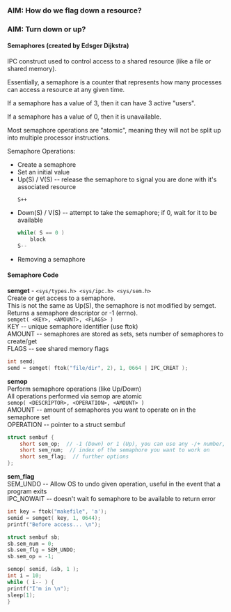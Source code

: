 ### AIM: How do we flag down a resource?
### AIM: Turn down or up?

#### Semaphores (created by Edsger Dijkstra)

IPC construct used to control access to a shared resource (like a file or shared memory).

Essentially, a semaphore is a counter that represents how many processes can access a resource at any given time.  

If a semaphore has a value of 3, then it can have 3 active "users".

If a semaphore has a value of 0, then it is unavailable. 

Most semaphore operations are "atomic", meaning they will not be split up into multiple processor instructions.

Semaphore Operations:
+ Create a semaphore
+ Set an initial value
+ Up(S) / V(S) -- release the semaphore to signal you are done with it's associated resource 
	```
	S++
	```
+ Down(S) / V(S) -- attempt to take the semaphore; if 0, wait for it to be available 
	```c
	while( S == 0 )
		block
	S--
	```
+ Removing a semaphore

#### Semaphore Code

**semget** - `<sys/types.h> <sys/ipc.h> <sys/sem.h>`  
Create or get access to a semaphore.  
This is not the same as Up(S), the semaphore is not modified by semget.  
Returns a semaphore descriptor or -1 (errno).  
`semget( <KEY>, <AMOUNT>, <FLAGS> )`  
KEY -- unique semaphore identifier (use ftok)  
AMOUNT -- semaphores are stored as sets, sets number of semaphores to create/get  
FLAGS -- see shared memory flags  

```c
int semd;
semd = semget( ftok("file/dir", 2), 1, 0664 | IPC_CREAT );
```

**semop**  
Perform semaphore operations (like Up/Down)  
All operations performed via semop are atomic  
`semop( <DESCRIPTOR>, <OPERATION>, <AMOUNT> )`  
AMOUNT -- amount of semaphores you want to operate on in the semaphore set  
OPERATION -- pointer to a struct sembuf  
```c
struct sembuf {
	short sem_op;  // -1 (Down) or 1 (Up), you can use any -/+ number, 0 blocks until the semaphore reaches 0 
	short sem_num;  // index of the semaphore you want to work on
	short sem_flag;  // further options 
};
```  
**sem_flag**  
SEM_UNDO -- Allow OS to undo given operation, useful in the event that a program exits  
IPC_NOWAIT -- doesn't wait fo semaphore to be available to return error  

```c
int key = ftok("makefile", 'a');
semid = semget( key, 1, 0644);
printf("Before access... \n");

struct sembuf sb;
sb.sem_num = 0;
sb.sem_flg = SEM_UNDO;
sb.sem_op = -1;

semop( semid, &sb, 1 );
int i = 10;
while ( i-- ) {
printf("I'm in \n");
sleep(1);
}

